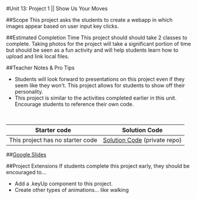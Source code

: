 #Unit 13: Project 1 || Show Us Your Moves


##Scope
This project asks the students to create a webapp in which images appear based on user input key clicks.

##Estimated Completion Time
This project should should take 2 classes to complete. Taking photos for the project will take a significant portion of time but should be seen as a fun activity and will help students learn how to upload and link local files.

##Teacher Notes & Pro Tips
* Students will look forward to presentations on this project even if they seem like they won't. This project allows for students to show off their personality.
* This project is similar to the activities completed earlier in this unit. Encourage students to reference their own code.

<br>

| Starter code | Solution Code |
|-------|-------|
|This project has no starter code | [Solution Code]() (private repo)|

##[Google Slides](https://docs.google.com/presentation/d/1wT0a2Xi5hIHwLp-xG7smlByIoRcI_BEhDZAEo-YwBwo/edit?usp=sharing)

##Project Extensions
If students complete this project early, they should be encouraged to...

* Add a .keyUp component to this project.
* Create other types of animations... like walking



